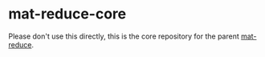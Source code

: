 # mat-reduce-core

Please don't use this directly, this is the core repository for the parent [mat-reduce](https://www.npmjs.com/package/mat-reduce).
